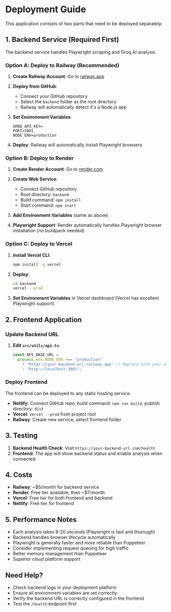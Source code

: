 # Deployment Guide

This application consists of two parts that need to be deployed separately:

## 1. Backend Service (Required First)

The backend service handles Playwright scraping and Groq AI analysis.

### Option A: Deploy to Railway (Recommended)

1. **Create Railway Account**: Go to [railway.app](https://railway.app)

2. **Deploy from GitHub**:

   - Connect your GitHub repository
   - Select the `backend` folder as the root directory
   - Railway will automatically detect it's a Node.js app

3. **Set Environment Variables**:

   ```
   GROQ_API_KEY=
   PORT=3001
   NODE_ENV=production
   ```

4. **Deploy**: Railway will automatically install Playwright browsers

### Option B: Deploy to Render

1. **Create Render Account**: Go to [render.com](https://render.com)

2. **Create Web Service**:

   - Connect GitHub repository
   - Root directory: `backend`
   - Build command: `npm install`
   - Start command: `npm start`

3. **Add Environment Variables** (same as above)

4. **Playwright Support**: Render automatically handles Playwright browser installation (no buildpack needed)

### Option C: Deploy to Vercel

1. **Install Vercel CLI**:

   ```bash
   npm install -g vercel
   ```

2. **Deploy**:

   ```bash
   cd backend
   vercel --prod
   ```

3. **Set Environment Variables** in Vercel dashboard (Vercel has excellent Playwright support)

## 2. Frontend Application

### Update Backend URL

1. **Edit `src/utils/api.ts`**:
   ```typescript
   const API_BASE_URL =
     process.env.NODE_ENV === "production"
       ? "https://your-backend-url.railway.app" // Replace with your actual backend URL
       : "http://localhost:3001";
   ```

### Deploy Frontend

The frontend can be deployed to any static hosting service:

- **Netlify**: Connect GitHub repo, build command: `npm run build`, publish directory: `dist`
- **Vercel**: `vercel --prod` from project root
- **Railway**: Create new service, select frontend folder

## 3. Testing

1. **Backend Health Check**: Visit `https://your-backend-url.com/health`
2. **Frontend**: The app will show backend status and enable analysis when connected

## 4. Costs

- **Railway**: ~$5/month for backend service
- **Render**: Free tier available, then ~$7/month
- **Vercel**: Free tier for both frontend and backend
- **Netlify**: Free tier for frontend

## 5. Performance Notes

- Each analysis takes 8-20 seconds (Playwright is fast and thorough)
- Backend handles browser lifecycle automatically
- Playwright is generally faster and more reliable than Puppeteer
- Consider implementing request queuing for high traffic
- Better memory management than Puppeteer
- Superior cloud platform support

## Need Help?

- Check backend logs in your deployment platform
- Ensure all environment variables are set correctly
- Verify the backend URL is correctly configured in the frontend
- Test the `/health` endpoint first
